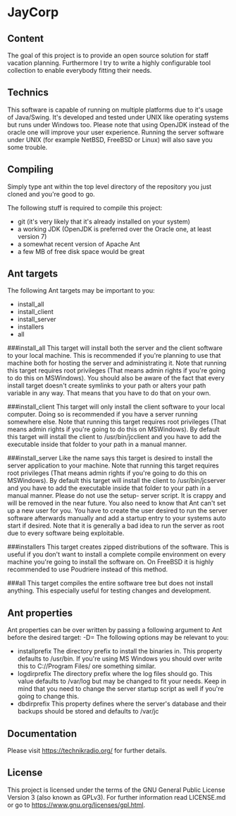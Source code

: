 # JayCorp

## Content

The goal of this project is to provide an open source solution for staff
vacation planning. Furthermore I try to write a highly configurable tool
collection to enable everybody fitting their needs.

## Technics

This software is capable of running on multiple platforms due to it's
usage of Java/Swing. It's developed and tested under UNIX like operating
systems but runs under Windows too. Please note that using OpenJDK instead
of the oracle one will improve your user experience. Running the server
software under UNIX (for example NetBSD, FreeBSD or Linux) will also save you
some trouble.

## Compiling

Simply type ant within the top level directory of the repository you just
cloned and you're good to go.

The following stuff is required to compile this project:
 * git (it's very likely that it's already installed on your system)
 * a working JDK (OpenJDK is preferred over the Oracle one, at least version 7)
 * a somewhat recent version of Apache Ant
 * a few MB of free disk space would be great

## Ant targets

The following Ant targets may be important to you:
 * install_all
 * install_client
 * install_server
 * installers
 * all

###install_all
This target will install both the server and the client software to your local
machine. This is recommended if you're planning to use that machine both for
hosting the server and administrating it. Note that running this target requires
root privileges (That means admin rights if you're going to do this on MSWindows).
You should also be aware of the fact that every install target doesn't create
symlinks to your path or alters your path variable in any way. That means that
you have to do that on your own.

###install_client
This target will only install the client software to your local computer.
Doing so is recommended if you have a server running somewhere else. Note that
running this target requires root privileges (That means admin rights if you're
going to do this on MSWindows). By default this target will install the client
to /usr/bin/jcclient and you have to add the executable inside that folder to
your path in a manual manner.

###install_server
Like the name says this target is desired to install the server application to
your machine. Note that running this target requires root privileges (That means
admin rights if you're going to do this on MSWindows). By default this target
will install the client to /usr/bin/jcserver and you have to add the executable
inside that folder to your path in a manual manner. Please do not use the setup-
server script. It is crappy and will be removed in the near future. You also
need to know that Ant can't set up a new user for you. You have to create the
user desired to run the server software afterwards manually and add a startup
entry to your systems auto start if desired. Note that it is generally a bad
idea to run the server as root due to every software being exploitable.

###installers
This target creates zipped distributions of the software. This is useful if you
don't want to install a complete compile environment on every machine you're
going to install the software on. On FreeBSD it is highly recommended to use
Poudriere instead of this method.

###all
This target compiles the entire software tree but does not install anything.
This especially useful for testing changes and development.

## Ant properties
Ant properties can be over written by passing a following argument to Ant before
the desired target: -D<property>=<value>
The following options may be relevant to you:
 * installprefix
   The directory prefix to install the binaries in. This property defaults to
   /usr/bin. If you're using MS Windows you should over write this to
   C://Program Files/ ore something similar.
 * logdirprefix
   The directory prefix where the log files should go. This value defaults to
   /var/log but may be changed to fit your needs. Keep in mind that you need to
   change the server startup script as well if you're going to change this.
 * dbdirprefix
   This property defines where the server's database and their backups should
   be stored and defaults to /var/jc

## Documentation

Please visit https://technikradio.org/ for further details.

## License

This project is licensed under the terms of the
GNU General Public License Version 3 (also known as GPLv3).
For further information read LICENSE.md or go to
https://www.gnu.org/licenses/gpl.html.
